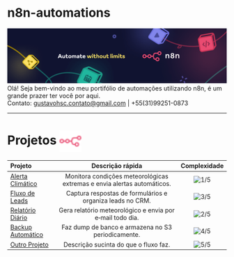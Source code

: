 # n8n-automations
![](./img/n8n.png)
Olá! Seja bem-vindo ao meu portifólio de automações utilizando n8n, é um grande prazer ter você por aqui. <br>
Contato: gustavohsc.contato@gmail.com | +55(31)99251-0873

---

# Projetos <img src="./img/n8n-color.svg" alt="n8n logo" width="50" align="center" />
| Projeto | Descrição rápida | Complexidade |
|:------- |:----------------:|:------------:|
| [Alerta Climático](./workflows/alerta-climatico/alerta-climatico.md) | Monitora condições meteorológicas extremas e envia alertas automáticos. | ![1/5](https://img.shields.io/badge/Complexidade-1%2F5-red?style=flat-square) |
| [Fluxo de Leads](./workflows/lead-manager/lead-manager.md) | Captura respostas de formulários e organiza leads no CRM. | ![3/5](https://img.shields.io/badge/Complexidade-3%2F5-yellow?style=flat-square) |
| [Relatório Diário](./workflows/daily-report/daily-report.md) | Gera relatório meteorológico e envia por e‑mail todo dia. | ![2/5](https://img.shields.io/badge/Complexidade-2%2F5-orange?style=flat-square) |
| [Backup Automático](./workflows/auto-backup/auto-backup.md) | Faz dump de banco e armazena no S3 periodicamente. | ![4/5](https://img.shields.io/badge/Complexidade-4%2F5-blue?style=flat-square) |
| [Outro Projeto](./workflows/outro/outro.md) | Descrição sucinta do que o fluxo faz. | ![5/5](https://img.shields.io/badge/Complexidade-5%2F5-brightgreen?style=flat-square) |